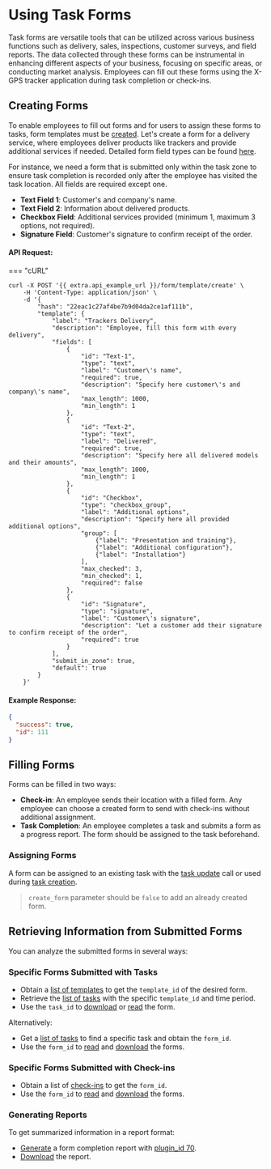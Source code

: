 # Using Task Forms

Task forms are versatile tools that can be utilized across various business functions such as delivery, sales, inspections, customer surveys, and field reports. The data collected through these forms can be instrumental in enhancing different aspects of your business, focusing on specific areas, or conducting market analysis. Employees can fill out these forms using the X-GPS tracker application during task completion or check-ins.

## Creating Forms

To enable employees to fill out forms and for users to assign these forms to tasks, form templates must be [created](../../../introduction/index/field-service-management/broken-reference/). Let's create a form for a delivery service, where employees deliver products like trackers and provide additional services if needed. Detailed form field types can be found [here](../../../introduction/index/field-service-management/broken-reference/).

For instance, we need a form that is submitted only within the task zone to ensure task completion is recorded only after the employee has visited the task location. All fields are required except one.

* **Text Field 1**: Customer's and company's name.
* **Text Field 2**: Information about delivered products.
* **Checkbox Field**: Additional services provided (minimum 1, maximum 3 options, not required).
* **Signature Field**: Customer's signature to confirm receipt of the order.

#### API Request:

\=== "cURL"

```shell
curl -X POST '{{ extra.api_example_url }}/form/template/create' \
    -H 'Content-Type: application/json' \
    -d '{
        "hash": "22eac1c27af4be7b9d04da2ce1af111b",
        "template": {
            "label": "Trackers Delivery",
            "description": "Employee, fill this form with every delivery",
            "fields": [
                {
                    "id": "Text-1",
                    "type": "text",
                    "label": "Customer\'s name",
                    "required": true,
                    "description": "Specify here customer\'s and company\'s name",
                    "max_length": 1000,
                    "min_length": 1
                },
                {
                    "id": "Text-2",
                    "type": "text",
                    "label": "Delivered",
                    "required": true,
                    "description": "Specify here all delivered models and their amounts",
                    "max_length": 1000,
                    "min_length": 1
                },
                {
                    "id": "Checkbox",
                    "type": "checkbox_group",
                    "label": "Additional options",
                    "description": "Specify here all provided additional options",
                    "group": [
                        {"label": "Presentation and training"},
                        {"label": "Additional configuration"},
                        {"label": "Installation"}
                    ],
                    "max_checked": 3,
                    "min_checked": 1,
                    "required": false
                },
                {
                    "id": "Signature",
                    "type": "signature",
                    "label": "Customer\'s signature",
                    "description": "Let a customer add their signature to confirm receipt of the order",
                    "required": true
                }
            ],
            "submit_in_zone": true,
            "default": true
        }
    }'
```

#### Example Response:

```json
{
  "success": true,
  "id": 111
}
```

## Filling Forms

Forms can be filled in two ways:

* **Check-in**: An employee sends their location with a filled form. Any employee can choose a created form to send with check-ins without additional assignment.
* **Task Completion**: An employee completes a task and submits a form as a progress report. The form should be assigned to the task beforehand.

### Assigning Forms

A form can be assigned to an existing task with the [task update](../../../introduction/index/field-service-management/broken-reference/) call or used during [task creation](../../../introduction/index/field-service-management/broken-reference/).

> `create_form` parameter should be `false` to add an already created form.

## Retrieving Information from Submitted Forms

You can analyze the submitted forms in several ways:

### Specific Forms Submitted with Tasks

* Obtain a [list of templates](../../../introduction/index/field-service-management/broken-reference/) to get the `template_id` of the desired form.
* Retrieve the [list of tasks](../../../introduction/index/field-service-management/broken-reference/) with the specific `template_id` and time period.
* Use the `task_id` to [download](../../../introduction/index/field-service-management/broken-reference/) or [read](../../../introduction/index/field-service-management/broken-reference/) the form.

Alternatively:

* Get a [list of tasks](../../../introduction/index/field-service-management/broken-reference/) to find a specific task and obtain the `form_id`.
* Use the `form_id` to [read](../../../introduction/index/field-service-management/broken-reference/) and [download](../../../introduction/index/field-service-management/broken-reference/) the forms.

### Specific Forms Submitted with Check-ins

* Obtain a list of [check-ins](../../../introduction/index/field-service-management/broken-reference/) to get the `form_id`.
* Use the `form_id` to [read](../../../introduction/index/field-service-management/broken-reference/) and [download](../../../introduction/index/field-service-management/broken-reference/) the forms.

### Generating Reports

To get summarized information in a report format:

* [Generate](../../../introduction/index/field-service-management/broken-reference/) a form completion report with [plugin\_id 70](../../../introduction/index/field-service-management/broken-reference/).
* [Download](../../../introduction/index/field-service-management/broken-reference/) the report.
